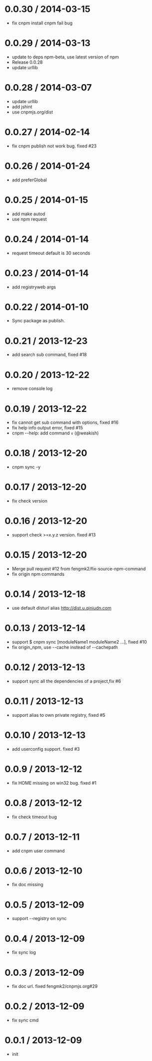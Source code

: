 
0.0.30 / 2014-03-15
==================

 * fix cnpm install cnpm fail bug

0.0.29 / 2014-03-13 
==================

  * update to deps npm-beta, use latest version of npm
  * Release 0.0.28
  * update urllib

0.0.28 / 2014-03-07 
==================

  * update urllib
  * add jshint
  * use cnpmjs.org/dist

0.0.27 / 2014-02-14 
==================

  * fix cnpm publish not work bug. fixed #23

0.0.26 / 2014-01-24 
==================

  * add preferGlobal

0.0.25 / 2014-01-15 
==================

  * add make autod
  * use npm request

0.0.24 / 2014-01-14 
==================

  * request timeout default is 30 seconds

0.0.23 / 2014-01-14 
==================

  * add registryweb args

0.0.22 / 2014-01-10 
==================

  * Sync package as publish.

0.0.21 / 2013-12-23 
==================

  * add search sub command, fixed #18

0.0.20 / 2013-12-22 
==================

  * remove console log

0.0.19 / 2013-12-22 
==================

  * fix cannot get sub command with options, fixed #16
  * fix help info output error, fixed #15
  * cnpm --help: add command `v` (@weakish)

0.0.18 / 2013-12-20 
==================

  * cnpm sync -y

0.0.17 / 2013-12-20 
==================

  * fix check version

0.0.16 / 2013-12-20 
==================

  * support check >=x.y.z version. fixed #13

0.0.15 / 2013-12-20 
==================

  * Merge pull request #12 from fengmk2/fix-source-npm-command
  * fix origin npm commands

0.0.14 / 2013-12-18 
==================

  * use default disturl alias http://dist.u.qiniudn.com

0.0.13 / 2013-12-14 
==================

  * support $ cnpm sync [moduleName1 moduleName2 ...], fixed #10
  * fix origin_npm, use --cache instead of --cachepath

0.0.12 / 2013-12-13 
==================

  * support sync all the dependencies of a project,fix #6

0.0.11 / 2013-12-13 
==================

  * support alias to own private registry, fixed #5

0.0.10 / 2013-12-13 
==================

  * add userconfig support. fixed #3

0.0.9 / 2013-12-12 
==================

  * fix HOME missing on win32 bug. fixed #1

0.0.8 / 2013-12-12 
==================

  * fix check timeout bug

0.0.7 / 2013-12-11 
==================

  * add cnpm user command

0.0.6 / 2013-12-10 
==================

  * fix doc missing

0.0.5 / 2013-12-09 
==================

  * support --registry on sync

0.0.4 / 2013-12-09 
==================

  * fix sync log

0.0.3 / 2013-12-09 
==================

  * fix doc url. fixed fengmk2/cnpmjs.org#29

0.0.2 / 2013-12-09 
==================

  * fix sync cmd

0.0.1 / 2013-12-09 
==================

  * init
